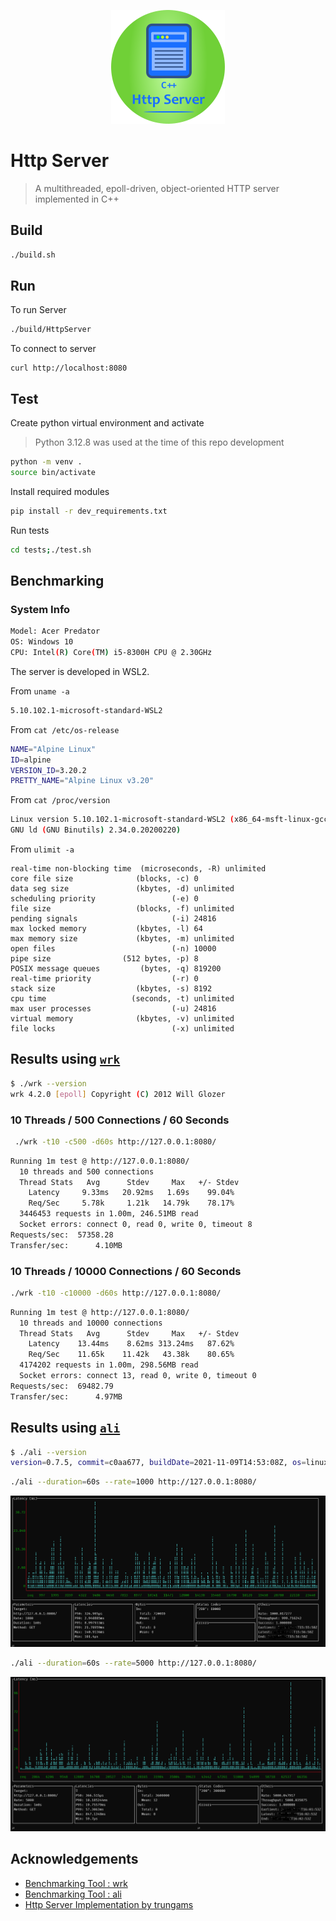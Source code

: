 <!-- ![Http Server in C++](./docs/images/banner_http_server_2.png) -->

<p align="center">
<img src="./docs/images/banner_http_server_5.png" alt="http server banner image"/>
</p>

# Http Server

>
> A multithreaded, epoll-driven, object-oriented HTTP server implemented in C++
>


## Build

```bash
./build.sh
```

## Run

To run Server
```bash
./build/HttpServer
```

To connect to server
```
curl http://localhost:8080
```

## Test

Create python virtual environment and activate

> Python 3.12.8 was used at the time of this repo development

```bash
python -m venv .
source bin/activate
```

Install required modules

```bash
pip install -r dev_requirements.txt
```

Run tests 

```bash
cd tests;./test.sh
```


## Benchmarking

### System Info

```bash
Model: Acer Predator
OS: Windows 10
CPU: Intel(R) Core(TM) i5-8300H CPU @ 2.30GHz
```

The server is developed in WSL2.

From `uname -a`

```bash
5.10.102.1-microsoft-standard-WSL2
```

From `cat /etc/os-release`
```bash
NAME="Alpine Linux"
ID=alpine
VERSION_ID=3.20.2
PRETTY_NAME="Alpine Linux v3.20"
```

From `cat /proc/version`
```bash
Linux version 5.10.102.1-microsoft-standard-WSL2 (x86_64-msft-linux-gcc (GCC) 9.3.0, 
GNU ld (GNU Binutils) 2.34.0.20200220) 
```

From `ulimit -a`
```
real-time non-blocking time  (microseconds, -R) unlimited
core file size              (blocks, -c) 0
data seg size               (kbytes, -d) unlimited
scheduling priority                 (-e) 0
file size                   (blocks, -f) unlimited
pending signals                     (-i) 24816
max locked memory           (kbytes, -l) 64
max memory size             (kbytes, -m) unlimited
open files                          (-n) 10000
pipe size                (512 bytes, -p) 8
POSIX message queues         (bytes, -q) 819200
real-time priority                  (-r) 0
stack size                  (kbytes, -s) 8192
cpu time                   (seconds, -t) unlimited
max user processes                  (-u) 24816
virtual memory              (kbytes, -v) unlimited
file locks                          (-x) unlimited
```

## Results using [`wrk`](https://github.com/wg/wrk)

```bash
$ ./wrk --version
wrk 4.2.0 [epoll] Copyright (C) 2012 Will Glozer
```

### 10 Threads / 500 Connections / 60 Seconds
```bash
 ./wrk -t10 -c500 -d60s http://127.0.0.1:8080/
```
```bash
Running 1m test @ http://127.0.0.1:8080/
  10 threads and 500 connections
  Thread Stats   Avg      Stdev     Max   +/- Stdev
    Latency     9.33ms   20.92ms   1.69s    99.04%
    Req/Sec     5.78k     1.21k   14.79k    78.17%
  3446453 requests in 1.00m, 246.51MB read
  Socket errors: connect 0, read 0, write 0, timeout 8
Requests/sec:  57358.28
Transfer/sec:      4.10MB
```

### 10 Threads / 10000 Connections / 60 Seconds

```bash
./wrk -t10 -c10000 -d60s http://127.0.0.1:8080/
```

```bash
Running 1m test @ http://127.0.0.1:8080/
  10 threads and 10000 connections
  Thread Stats   Avg      Stdev     Max   +/- Stdev
    Latency    13.44ms    8.62ms 313.24ms   87.62%
    Req/Sec    11.65k    11.42k   43.38k    80.65%
  4174202 requests in 1.00m, 298.56MB read
  Socket errors: connect 13, read 0, write 0, timeout 0
Requests/sec:  69482.79
Transfer/sec:      4.97MB
```

## Results using [`ali`](https://github.com/nakabonne/ali)

```bash
$ ./ali --version
version=0.7.5, commit=c0aa677, buildDate=2021-11-09T14:53:08Z, os=linux, arch=386
```

```bash
./ali --duration=60s --rate=1000 http://127.0.0.1:8080/
```

![ali_rate_1000_duration_1min](./benchmark/screenshots/ali_rate_1000_duration_1min.PNG)

```bash
./ali --duration=60s --rate=5000 http://127.0.0.1:8080/
```

![ali_rate_5000_duration_1min](./benchmark/screenshots/ali_rate_5000_duration_1min.PNG)


## Acknowledgements

+ [Benchmarking Tool : wrk ]()
+ [Benchmarking Tool : ali]()
+ [Http Server Implementation by trungams](https://github.com/trungams/http-server)

